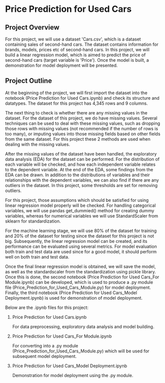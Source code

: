 # Price Prediction for Used Cars

## Project Overview
For this project, we will use a dataset 'Cars.csv', which is a dataset containing sales of second-hand cars. The dataset contains information for brands, models, prices etc of second-hand cars. In this project, we will build a linear regression model, which is aimed to predict the price of second-hand cars (target variable is 'Price'). Once the model is built, a demonstration for model deployment will be presented.

## Project Outline
At the beginning of the project, we will first import the dataset into the notebook (Price Prediction for Used Cars.ipynb) and check its structure and datatypes. The dataset for this project has 4,345 rows and 9 columns.

The next thing to check is whether there are any missing values in the dataset. For the dataset of this project, we do have missing values. Several techniques can be used to deal with these missing values, such as dropping those rows with missing values (not recommended if the number of rows is too many), or imputing values into those missing fields based on other fields from the same dataset. For this project these 2 methods are used when dealing with the missing values.

After the missing values of the dataset have been handled, the exploratory data analysis (EDA) for the dataset can be performed. For the distribution of each variable will be checked, and how each independent variable relates to the dependent variable. At the end of the EDA, some findings from the EDA can be drawn. In addition to the distributions of variables and their relationships with the dependent variables, we can also find if there are any outliers in the dataset. In this project, some thresholds are set for removing outliers.

For this project, those assumptions which should be satisfied for using linear regression model properly will be checked.  For handling categorical variables, we will use pandas get_dummied() method for creating dummy variables, whereas for numerical variables we will use StandardScaler from sklearn for standardization.

For the machine learning stage, we will use 80% of the dataset for training and 20% of the dataset for testing since the dataset for this project is not big. Subsequently, the linear regression model can be created, and its performance can be evaluated using several metrics. For model evaluation both train and test data are used since for a good model, it should perform well on both train and test data. 

Once the final linear regression model is obtained, we will save the model, as well as the standardscaler from the standardization using pickle library. Once this is done, the second notebook (Price Prediction for Used Cars_For Module.ipynb) can be developed, which is used to produce a .py module file (Price_Prediction_for_Used_Cars_Module.py) for model deployment. Finally, the third notebook (Price Prediction for Used Cars_Model Deployment.ipynb) is used for demonstration of model deployment.

Below are the .ipynb files for this project:
1. Price Prediction for Used Cars.ipynb

   For data preprocessing, exploratory data analysis and model building.

2. Price Prediction for Used Cars_For Module.ipynb
   
   For converting into a .py module (Price_Prediction_for_Used_Cars_Module.py) which will be used for subsequent model deployment.

3. Price Prediction for Used Cars_Model Deployment.ipynb
   
   Demonstration for model deployment using the .py module.
